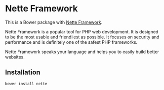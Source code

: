 Nette Framework
===================================

This is a Bower package with [Nette Framework](http://nette.org).

Nette Framework is a popular tool for PHP web development. It is designed to be
the most usable and friendliest as possible. It focuses on security and
performance and is definitely one of the safest PHP frameworks.

Nette Framework speaks your language and helps you to easily build better websites.


Installation
------------

`bower install nette`
